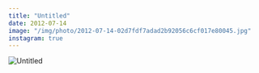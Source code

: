 ```yaml
---
title: "Untitled"
date: 2012-07-14
image: "/img/photo/2012-07-14-02d7fdf7adad2b92056c6cf017e80045.jpg"
instagram: true
---
```


![Untitled](/img/photo/2012-07-14-02d7fdf7adad2b92056c6cf017e80045.jpg)
